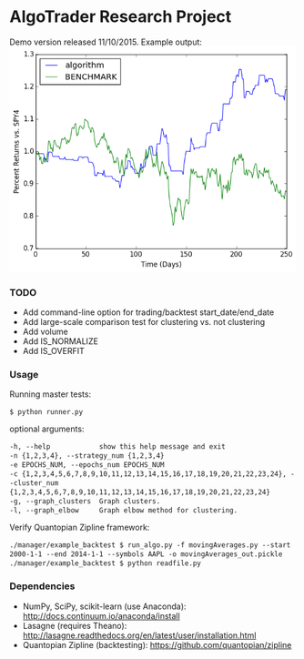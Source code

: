 # AlgoTrader Research Project

Demo version released 11/10/2015. Example output:
![huzzah](output/NeuralNet/algo_2015-10-15_17-53-04.png)

### TODO

* Add command-line option for trading/backtest start_date/end_date
* Add large-scale comparison test for clustering vs. not clustering
* Add volume
* Add IS_NORMALIZE
* Add IS_OVERFIT

### Usage

Running master tests: 

  	$ python runner.py 

optional arguments:

	-h, --help            show this help message and exit
	-n {1,2,3,4}, --strategy_num {1,2,3,4}
	-e EPOCHS_NUM, --epochs_num EPOCHS_NUM
	-c {1,2,3,4,5,6,7,8,9,10,11,12,13,14,15,16,17,18,19,20,21,22,23,24}, --cluster_num {1,2,3,4,5,6,7,8,9,10,11,12,13,14,15,16,17,18,19,20,21,22,23,24} 
	-g, --graph_clusters  Graph clusters.
	-l, --graph_elbow     Graph elbow method for clustering.

Verify Quantopian Zipline framework:

    ./manager/example_backtest $ run_algo.py -f movingAverages.py --start 2000-1-1 --end 2014-1-1 --symbols AAPL -o movingAverages_out.pickle
    ./manager/example_backtest $ python readfile.py

### Dependencies

* NumPy, SciPy, scikit-learn (use Anaconda): http://docs.continuum.io/anaconda/install
* Lasagne (requires Theano): http://lasagne.readthedocs.org/en/latest/user/installation.html
* Quantopian Zipline (backtesting): https://github.com/quantopian/zipline
